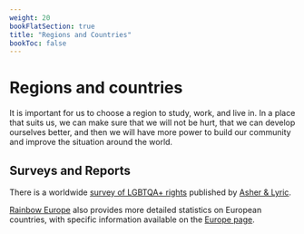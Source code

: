 ```yaml
---
weight: 20
bookFlatSection: true
title: "Regions and Countries"
bookToc: false
---
```


# Regions and countries

It is important for us to choose a region to study, work, and live in. In a place that suits us, we can make sure that we will not be hurt, that we can develop ourselves better, and then we will have more power to build our community and improve the situation around the world.

## Surveys and Reports

There is a worldwide [survey of LGBTQA+ rights](https://www.asherfergusson.com/lgbtq-travel-safety/) published by [Asher & Lyric](https://www.asherfergusson.com/).

[Rainbow Europe](https://www.rainbow-europe.org/) also provides more detailed statistics on European countries, with specific information available on the [Europe page](../../docs/countries/Europe/).